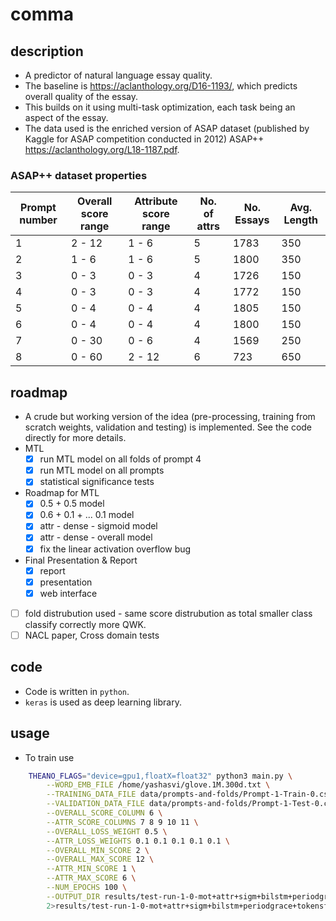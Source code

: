 # comma

## description
- A predictor of natural language essay quality.
- The baseline is <https://aclanthology.org/D16-1193/>, which predicts overall quality of the essay.
- This builds on it using multi-task optimization, each task being an aspect of the essay.
- The data used is the enriched version of ASAP dataset (published by Kaggle for ASAP competition conducted in 2012) ASAP++ <https://aclanthology.org/L18-1187.pdf>.

### ASAP++ dataset properties
| Prompt number | Overall score range | Attribute score range | No. of attrs | No. Essays | Avg. Length |
|---------------|---------------------|-----------------------|--------------|------------|-------------|
|1              |  2 - 12             |         1 - 6         |      5       | 1783       |     350     |
|2              |  1 - 6              |         1 - 6         |      5       | 1800       |     350     |
|3              |  0 - 3              |         0 - 3         |      4       | 1726       |     150     |
|4              |  0 - 3              |         0 - 3         |      4       | 1772       |     150     |
|5              |  0 - 4              |         0 - 4         |      4       | 1805       |     150     |
|6              |  0 - 4              |         0 - 4         |      4       | 1800       |     150     |
|7              |  0 - 30             |         0 - 6         |      4       | 1569       |     250     |
|8              |  0 - 60             |         2 - 12        |      6       | 723        |     650     |


## roadmap
- A crude but working version of the idea (pre-processing, training from scratch weights, validation and testing) is implemented. See the code directly for more details.
- MTL
    - [x] run MTL model on all folds of prompt 4
    - [x] run MTL model on all prompts
    - [x] statistical significance tests
- Roadmap for MTL
    - [x] 0.5 + 0.5 model
    - [x] 0.6 + 0.1 + ... 0.1 model
    - [x] attr - dense - sigmoid model
    - [x] attr - dense - overall model
    - [x] fix the linear activation overflow bug
- Final Presentation & Report
    - [x] report
    - [x] presentation
    - [x] web interface
- [ ] fold distrubution used - same score distrubution as total smaller class classify correctly more QWK.
- [ ] NACL paper, Cross domain tests

## code
- Code is written in `python`.
- `keras` is used as deep learning library.

## usage
- To train use
```bash
    THEANO_FLAGS="device=gpu1,floatX=float32" python3 main.py \
        --WORD_EMB_FILE /home/yashasvi/glove.1M.300d.txt \
        --TRAINING_DATA_FILE data/prompts-and-folds/Prompt-1-Train-0.csv  \
        --VALIDATION_DATA_FILE data/prompts-and-folds/Prompt-1-Test-0.csv \
        --OVERALL_SCORE_COLUMN 6 \
        --ATTR_SCORE_COLUMNS 7 8 9 10 11 \
        --OVERALL_LOSS_WEIGHT 0.5 \
        --ATTR_LOSS_WEIGHTS 0.1 0.1 0.1 0.1 0.1 \
        --OVERALL_MIN_SCORE 2 \
        --OVERALL_MAX_SCORE 12 \
        --ATTR_MIN_SCORE 1 \
        --ATTR_MAX_SCORE 6 \
        --NUM_EPOCHS 100 \
        --OUTPUT_DIR results/test-run-1-0-mot+attr+sigm+bilstm+periodgrace+tokensfromall+2/ \
        2>results/test-run-1-0-mot+attr+sigm+bilstm+periodgrace+tokensfromall+2/stderr &
```
